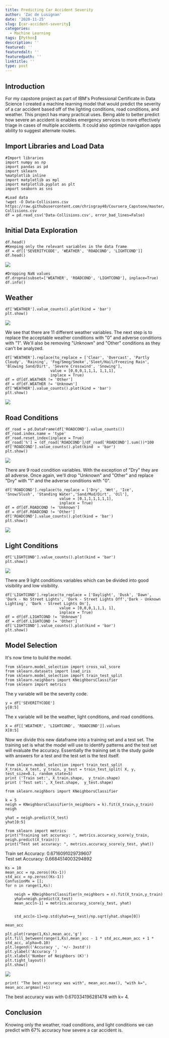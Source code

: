 ```yaml
---
title: Predicting Car Accident Severity
author: 'Zac de Lusignan'
date: '2020-11-25'
slug: [car-accident-severity]
categories:
  - Machine Learning
tags: [Python]
description: ''
featured: ''
featuredalt: ''
featuredpath: ''
linktitle: ''
type: post
---
```


## Introduction

For my capstone project as part of IBM's Professional Certificate in Data Science I created a machine learning model that would predict the severity of a car accident based off of the lighting conditions, road conditions, and weather. This project has many practical uses. Being able to better predict how severe an accident is enables emergency services to more effectively triage in cases of multiple accidents. It could also optimize navigation apps ability to suggest alternate routes.

## Import Libraries and Load Data

````
#Import libraries
import numpy as np
import pandas as pd
import sklearn
%matplotlib inline
import matplotlib as mpl
import matplotlib.pyplot as plt
import seaborn as sns

#Load data
!wget -O Data-Collisions.csv https://raw.githubusercontent.com/chrisgray40/Coursera_Capstone/master/Data-Collisions.csv
df = pd.read_csv('Data-Collisions.csv', error_bad_lines=False)
````

## Initial Data Exploration

````
df.head()
#Keeping only the relevant variables in the data frame
df = df[['SEVERITYCODE', 'WEATHER', 'ROADCOND', 'LIGHTCOND']]
df.head()
````
<img src = "/img/collision/dfhead.png"></img>

````
#Dropping NaN values
df.dropna(subset=['WEATHER', 'ROADCOND', 'LIGHTCOND'], inplace=True)
df.info()
````

## Weather

````
df['WEATHER'].value_counts().plot(kind = 'bar')
plt.show()
````

<img src = "/img/collision/weatherhead.png"></img>

We see that there are 11 different weather variables. The next step is to replace the acceptable weather conditions with "0" and adverse conditions with "1". We'll also be removing "Unknown" and "Other" conditions as they can't be analyzed.

````
df['WEATHER'].replace(to_replace = ['Clear', 'Overcast', 'Partly Cloudy', 'Raining', 'Fog/Smog/Smoke','Sleet/Hail/Freezing Rain', 'Blowing Sand/Dirt', 'Severe Crosswind', 'Snowing'],
                    value = [0,0,0,1,1,1, 1,1,1],
                    inplace = True)
df = df[df.WEATHER != 'Other']
df = df[df.WEATHER != 'Unknown']
df['WEATHER'].value_counts().plot(kind = 'bar')
plt.show()
````
<img src = "/img/collision/weather2.png"></img>

## Road Conditions

````
df_road = pd.DataFrame(df['ROADCOND'].value_counts())
df_road.index.name = 'type'
df_road.reset_index(inplace = True)
df_road['%'] = (df_road['ROADCOND']/df_road['ROADCOND'].sum())*100
df['ROADCOND'].value_counts().plot(kind  = 'bar')
plt.show()
````

<img src = "/img/collision/roadconditions.png"></img>

There are 9 road condition variables. With the exception of "Dry" they are all adverse. Once again, we'll drop "Unknown" and "Other" and replace "Dry" with "1" and the adverse conditions with "0".

````
df['ROADCOND'].replace(to_replace = ['Dry', 'Wet', 'Ice', 'Snow/Slush', 'Standing Water','Sand/Mud/Dirt', 'Oil'],
                        value = [0,1,1,1,1,1,1],
                        inplace = True)
df = df[df.ROADCOND != 'Unknown']
df = df[df.ROADCOND != 'Other']
df['ROADCOND'].value_counts().plot(kind = 'bar')
plt.show()
````

<img src = "/img/collision/roadconditions2.png"></img>

## Light Conditions

````
df['LIGHTCOND'].value_counts().plot(kind = 'bar')
plt.show()
````

<img src = "/img/collision/lightconditions.png"></img>

There are 9 light conditions variables which can be divided into good visibility and low visibility.

````
df['LIGHTCOND'].replace(to_replace = ['Daylight', 'Dusk', 'Dawn', 'Dark - No Street Lights', 'Dark - Street Lights Off','Dark - Unknown Lighting', 'Dark - Street Lights On'],
                        value = [0,0,0,1,1,1, 1],
                        inplace = True)
df = df[df.LIGHTCOND != 'Unknown']
df = df[df.LIGHTCOND != 'Other']
df['LIGHTCOND'].value_counts().plot(kind = 'bar')
plt.show()
````

## Model Selection

It's now time to build the model.

````
from sklearn.model_selection import cross_val_score
from sklearn.datasets import load_iris
from sklearn.model_selection import train_test_split
from sklearn.neighbors import KNeighborsClassifier
from sklearn import metrics
````
The y variable will be the severity code.
````
y = df['SEVERITYCODE']
y[0:5]
````
The x variable will be the weather, light conditions, and road conditions.

````
X = df[['WEATHER', 'LIGHTCOND', 'ROADCOND']].values
X[0:5]
````
Now we divide this new dataframe into a training set and a test set. The training set is what the model will use to identify patterns and the test set will evaluate the accuracy. Essentially the training set is the study guide with answers for a test and the test set is the test itself.

````
from sklearn.model_selection import train_test_split
X_train, X_test, y_train, y_test = train_test_split( X, y, test_size=0.1, random_state=5)
print ('Train set:', X_train.shape,  y_train.shape)
print ('Test set:', X_test.shape,  y_test.shape)
````

````
from sklearn.neighbors import KNeighborsClassifier
````
````
k = 5
neigh = KNeighborsClassifier(n_neighbors = k).fit(X_train,y_train)
neigh
````
````
yhat = neigh.predict(X_test)
yhat[0:5]
````
````
from sklearn import metrics
print("Training set accuracy: ", metrics.accuracy_score(y_train, neigh.predict(X_train)))
print("Test set accuracy: ", metrics.accuracy_score(y_test, yhat))
````
Train set Accuracy:  0.6716091029739607 \
Test set Accuracy:  0.6684514003294892

````
Ks = 10
mean_acc = np.zeros((Ks-1))
std_acc = np.zeros((Ks-1))
ConfusionMx = [];
for n in range(1,Ks):
    
    neigh = KNeighborsClassifier(n_neighbors = n).fit(X_train,y_train)
    yhat=neigh.predict(X_test)
    mean_acc[n-1] = metrics.accuracy_score(y_test, yhat)

    
    std_acc[n-1]=np.std(yhat==y_test)/np.sqrt(yhat.shape[0])

mean_acc
````
````
plt.plot(range(1,Ks),mean_acc,'g')
plt.fill_between(range(1,Ks),mean_acc - 1 * std_acc,mean_acc + 1 * std_acc, alpha=0.10)
plt.legend(('Accuracy ', '+/- 3xstd'))
plt.ylabel('Accuracy ')
plt.xlabel('Number of Neighbors (K)')
plt.tight_layout()
plt.show()
````

<img src = "/img/collision/nearestneighbor.png"></img>

````
print( "The best accuracy was with", mean_acc.max(), "with k=", mean_acc.argmax()+1)
````
The best accuracy was with 0.670334196281478 with k= 4.

## Conclusion

Knowing only the weather, road conditions, and light conditions we can predict with 67% accuracy how severe a car accident is.
